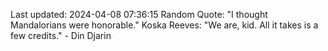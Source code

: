 Last updated: 2024-04-08 07:36:15
Random Quote: "I thought Mandalorians were honorable."
Koska Reeves: "We are, kid. All it takes is a few credits." - Din Djarin